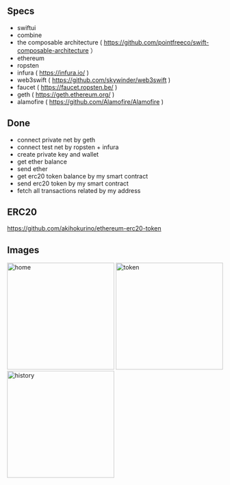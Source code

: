 ## Specs

- swiftui
- combine
- the composable architecture ( https://github.com/pointfreeco/swift-composable-architecture ）
- ethereum
- ropsten
- infura ( https://infura.io/ )
- web3swift ( https://github.com/skywinder/web3swift )
- faucet ( https://faucet.ropsten.be/ )
- geth ( https://geth.ethereum.org/ )
- alamofire ( https://github.com/Alamofire/Alamofire )

## Done

- connect private net by geth
- connect test net by ropsten + infura
- create private key and wallet
- get ether balance
- send ether
- get erc20 token balance by my smart contract
- send erc20 token by my smart contract
- fetch all transactions related by my address

## ERC20
https://github.com/akihokurino/ethereum-erc20-token

## Images

<img width="250" alt="home" src="https://user-images.githubusercontent.com/2268288/150321314-d642f950-3a14-45ef-8807-4790eb694ae2.png"> <img width="250" alt="token" src="https://user-images.githubusercontent.com/2268288/150321384-f2459ffa-70e1-413b-94ea-888e51aaeb7a.png"> <img width="250" alt="history" src="https://user-images.githubusercontent.com/2268288/150360344-bf5b9ee0-4eeb-4fa2-8127-2db93a5a6260.png">
